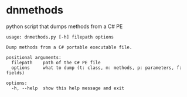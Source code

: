 # dnmethods
python script that dumps methods from a C# PE 
```
usage: dnmethods.py [-h] filepath options

Dump methods from a C# portable executable file.

positional arguments:
  filepath    path of the C# PE file
  options     what to dump (t: class, m: methods, p: parameters, f: fields)

options:
  -h, --help  show this help message and exit
```
